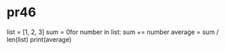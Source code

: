 # pr46
list = [1, 2, 3]
sum = 0for number in list:
  sum += number
average = sum / len(list)
print(average)
